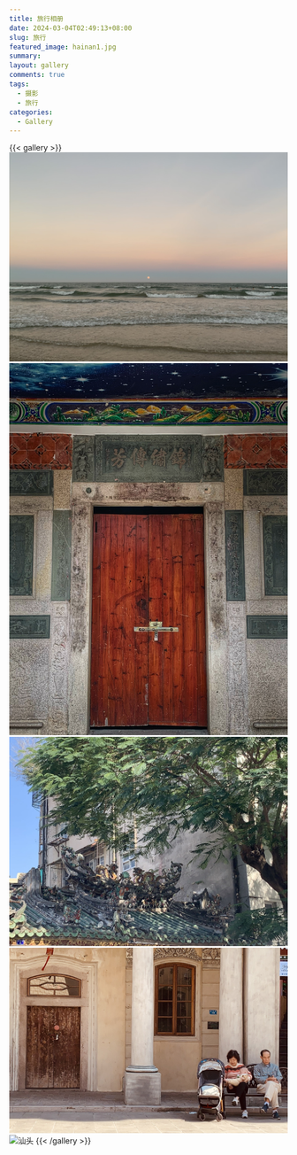 ```yaml
---
title: 旅行相册
date: 2024-03-04T02:49:13+08:00
slug: 旅行
featured_image: hainan1.jpg
summary: 
layout: gallery
comments: true
tags:
  - 摄影
  - 旅行
categories:
  - Gallery
---
```


{{< gallery >}}
![海南](hainan1.jpg)
![泉州](quanzhou1.jpg)
![汕头](shantou1.jpg)
![汕头](shantou2.jpg)
![汕头](shantou3.jpg)
{{< /gallery >}}
